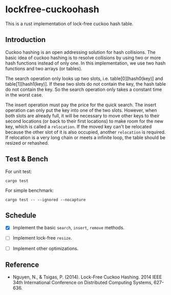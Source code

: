 # lockfree-cuckoohash

This is a rust implementation of lock-free cuckoo hash table.

## Introduction
Cuckoo hashing is an open addressing solution for hash collisions. The basic idea of cuckoo hashing is to resolve collisions by using two or more hash functions instead of only one. In this implementation, we use two hash functions and two arrays (or tables).

The search operation only looks up two slots, i.e. table[0][hash0(key)] and table[1][hash1(key)]. If these two slots do not contain the key, the hash table do not contain the key. So the search operation only takes a constant time in the worst case.

The insert operation must pay the price for the quick search. The insert operation can only put the key into one of the two slots. However, when both slots are already full, it will be necessary to move other keys to their second locations (or back to their first locations) to make room for the new key, which is called a `relocation`. If the moved key can't be relocated because the other slot of it is also occupied, another `relocation` is required. If relocation is a very long chain or meets a infinite loop, the table should be resized or rehashed.

## Test & Bench
For unit test:
```
cargo test
```
For simple benchmark:
```
cargo test -- --ignored --nocapture
```
## Schedule

- [x]  Implement the basic `search`, `insert`, `remove` methods.

- [ ]  Implement lock-free `resize`.

- [ ]  Implement other optimizations.


## Reference
* Nguyen, N., & Tsigas, P. (2014). Lock-Free Cuckoo Hashing. 2014 IEEE 34th International Conference on Distributed Computing Systems, 627-636.

